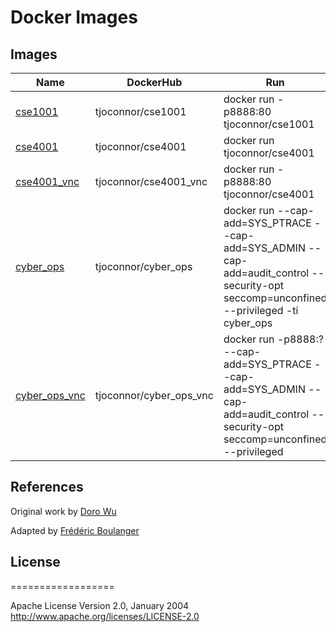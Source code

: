 # Docker Images

## Images

| Name    	    | DockerHub 		      | Run 		   		         	  	    |
|---------------|-------------------------|-----------------------------------------|
| [cse1001](cse1001)	    | tjoconnor/cse1001 	  | docker run -p8888:80 tjoconnor/cse1001  |
| [cse4001](cse4001) 	    | tjoconnor/cse4001 	  | docker run tjoconnor/cse4001            |
| [cse4001_vnc](cse4001_vnc)	| tjoconnor/cse4001_vnc   | docker run -p8888:80 tjoconnor/cse4001  |
| [cyber_ops](cyber_ops)		| tjoconnor/cyber_ops	  | docker run --cap-add=SYS_PTRACE --cap-add=SYS_ADMIN --cap-add=audit_control --security-opt seccomp=unconfined --privileged -ti  cyber_ops |
| [cyber_ops_vnc](cyber_ops_vnc) | tjoconnor/cyber_ops_vnc | docker run -p8888:? --cap-add=SYS_PTRACE --cap-add=SYS_ADMIN --cap-add=audit_control --security-opt seccomp=unconfined --privileged  			 |

## References

Original work by [Doro Wu](https://github.com/fcwu)

Adapted by [Frédéric Boulanger](https://github.com/Frederic-Boulanger-UPS)

## License
==================

Apache License Version 2.0, January 2004 http://www.apache.org/licenses/LICENSE-2.0

